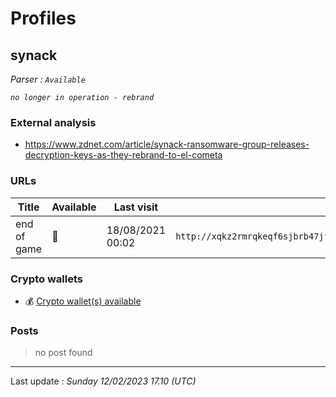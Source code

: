# Profiles

## **synack**

> 

_Parser : `Available`_

_`no longer in operation - rebrand`_

### External analysis
- https://www.zdnet.com/article/synack-ransomware-group-releases-decryption-keys-as-they-rebrand-to-el-cometa

### URLs
| Title | Available | Last visit | fqdn | Screenshot 
|---|---|---|---|---|
| end of game | 🔴 | 18/08/2021 00:02 | `http://xqkz2rmrqkeqf6sjbrb47jfwnqxcd4o2zvaxxzrpbh2piknms37rw2ad.onion` | ❌ | 

### Crypto wallets
* 💰 <a href="/#/crypto/synack.md">Crypto wallet(s) available</a>


### Posts

> no post found


 --- 


Last update : _Sunday 12/02/2023 17.10 (UTC)_
